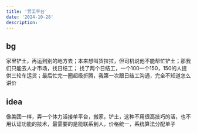 ```yaml
---
title: '劳工平台'
date: '2024-10-28'
description: 
---
```


## bg
家里铲土，再运到别的地方去；本来想叫货拉拉，但司机说他不能帮忙铲土；那我们只能去人才市场，找日结工； 找了两个日结工，一个100一个150，150的人提供三轮车运货；最后忙完一圈超级折腾，我第一次跟日结工沟通，完全不知道怎么讲价

## idea
像美团一样，弄一个体力活接单平台，搬家，铲土，这种不用很高技巧的活，也不用认证功能的技术，最需要的是能联系到人，价格统一，系统算法分配单子
